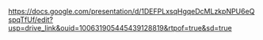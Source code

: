 https://docs.google.com/presentation/d/1DEFPLxsqHgqeDcMLzkpNPU6eQspqTfUf/edit?usp=drive_link&ouid=100631905445439128819&rtpof=true&sd=true
